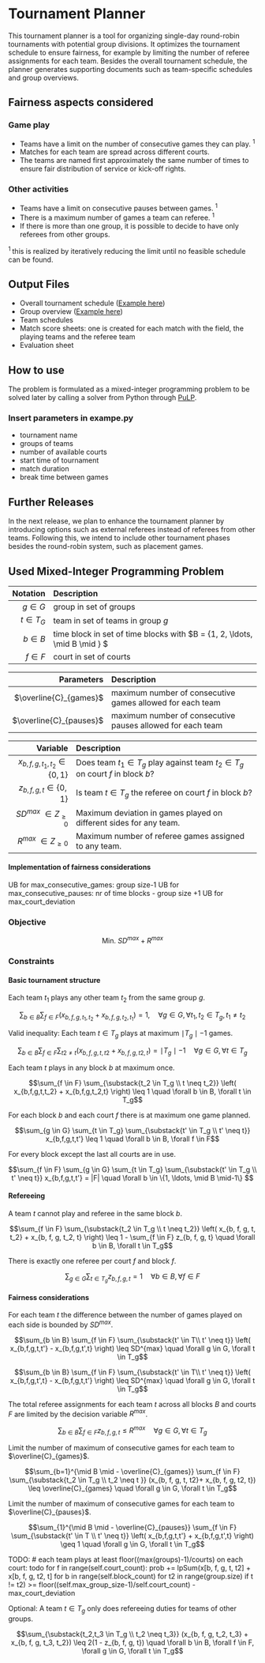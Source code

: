 # Tournament Planner
This tournament planner is a tool for organizing single-day round-robin tournaments with potential group divisions. It optimizes the tournament schedule to ensure fairness, for example by limiting the number of referee assignments for each team. Besides the overall tournament schedule, the planner generates supporting documents such as team-specific schedules and group overviews.

## Fairness aspects considered
### Game play
- Teams have a limit on the number of consecutive games they can play. <sup> 1 </sup>
- Matches for each team are spread across different courts.
- The teams are named first approximately the same number of times to ensure fair distribution of service or kick-off rights.
### Other activities
- Teams have a limit on consecutive pauses between games. <sup> 1 </sup>
- There is a maximum number of games a team can referee. <sup> 1 </sup>
- If there is more than one group, it is possible to decide to have only referees from other groups.

<sup> 1 </sup> this is realized by iteratively reducing the limit until no feasible schedule can be found.

## Output Files
- Overall tournament schedule ([Example here](latex/schedule.pdf))
- Group overview ([Example here](latex/groups.pdf))
- Team schedules
- Match score sheets: one is created for each match with the field, the playing teams and the referee team
- Evaluation sheet


## How to use
The problem is formulated as a mixed-integer programming problem to be solved later by calling a solver from Python through [PuLP](https://github.com/coin-or/pulp).

### Insert parameters in exampe.py
- tournament name
- groups of teams
- number of available courts
- start time of tournament
- match duration
- break time between games


## Further Releases
In the next release, we plan to enhance the tournament planner by introducing options such as external referees instead of referees from other teams.  Following this, we intend to include other tournament phases besides the round-robin system, such as placement games.

## Used Mixed-Integer Programming Problem
Notation | Description
---: | :---
$g \in G$ | group in set of groups
$t \in T_G$ | team in set of teams in group $g$
$b \in B$ | time block in set of time blocks with $B = \{1, 2, \ldots,  \mid B \mid \} $
$f \in F$ | court in set of courts

Parameters | Description
---: | :---
$\overline{C}_{games}$ | maximum number of consecutive games allowed for each team
$\overline{C}_{pauses}$ | maximum number of consecutive pauses allowed for each team


Variable | Description
---: | :---
$x_{b, f, g, t_1, t_2} \in \lbrace 0, 1\rbrace$ | Does team $t_1 \in T_g$ play against team $t_2 \in T_g$ on court $f$ in block $b$?
$z_{b, f, g, t} \in \lbrace 0, 1\rbrace$ | Is team $t \in T_g$ the referee on court $f$ in block $b$?
$SD^{max}$ $\in Z_{\geq 0}$ | Maximum deviation in games played on different sides for any team.
$R^{max}$ $\in Z_{\geq 0}$ | Maximum number of referee games assigned to any team.


#### Implementation of fairness considerations

UB for max_consecutive_games: group size-1
UB for max_consecutive_pauses: nr of time blocks - group size +1
UB for max_court_deviation

### Objective
```math
 \text{Min. } SD^{max}+R^{max}
```

### Constraints
#### Basic tournament structure
Each team $t_1$ plays any other team $t_2$ from the same group $g$.
```math
\sum_{b \in B} \sum_{f \in F} (x_{b,f,g,t_1,t_2} + x_{b,f,g,t_2,t_1}) = 1, \quad \forall g \in G, \forall t_1, t_2 \in T_g, t_1 \neq t_2
```

Valid inequality: Each team $t \in T_g$ plays at maximum $\mid T_g \mid - 1$ games.
```math
\sum_{b \in B} \sum_{f \in F} \sum_{t2 \neq t} (x_{b, f, g, t, t2} + x_{b, f, g, t2, t}) = \mid T_g \mid - 1 \quad \forall g \in G, \forall t \in T_g
```

Each team $t$ plays in any block $b$ at maximum once.
```math
\sum_{f \in F} \sum_{\substack{t_2 \in T_g \\ t \neq t_2}} \left( x_{b,f,g,t,t_2} + x_{b,f,g,t_2,t} \right) \leq 1 \quad \forall b \in B, \forall t \in T_g
```

For each block $b$ and each court $f$ there is at maximum one game planned.
```math
\sum_{g \in G} \sum_{t \in T_g} \sum_{\substack{t' \in T_g \\ t' \neq t}} x_{b,f,g,t,t'} \leq 1 \quad  \forall b \in B, \forall f \in F
```


For every block except the last all courts are in use.
```math
\sum_{f \in F} \sum_{g \in G} \sum_{t \in T_g} \sum_{\substack{t' \in T_g \\ t' \neq t}} x_{b,f,g,t,t'} = |F| \quad \forall b \in \{1, \ldots, \mid B \mid-1\} 
```

#### Refereeing
A team $t$ cannot play and referee in the same block $b$.
```math
\sum_{f \in F} \sum_{\substack{t_2 \in T_g \\ t \neq t_2}} \left( x_{b, f, g, t, t_2} + x_{b, f, g, t_2, t} \right) \leq 1 - \sum_{f \in F} z_{b, f, g, t} \quad  \forall b \in B, \forall t \in T_g
```

There is exactly one referee per court $f$ and block $f$.
```math
\sum_{g \in G} \sum_{t \in T_g} z_{b, f, g, t} = 1  \quad  \forall b \in B, \forall f \in F
```

#### Fairness considerations

For each team $t$ the difference between the number of games played on each side is bounded by $SD^{max}$.

```math
\sum_{b \in B} \sum_{f \in F} \sum_{\substack{t' \in T\\ t' \neq t}} \left( x_{b,f,g,t,t'} - x_{b,f,g,t',t} \right) \leq SD^{max} \quad \forall g \in G, \forall t \in T_g
```

```math
\sum_{b \in B} \sum_{f \in F} \sum_{\substack{t' \in T\\ t' \neq t}} \left( x_{b,f,g,t',t} - x_{b,f,g,t,t'} \right) \leq SD^{max} \quad \forall g \in G, \forall t \in T_g
```

The total referee assignments for each team $t$ across all blocks $B$ and courts $F$ are limited by the decision variable $R^{max}$.
```math
\sum_{b \in B} \sum_{f \in F}  z_{b,f,g,t} \leq R^{max} \quad \forall g \in G, \forall t \in T_g
```

Limit the number of maximum of consecutive games for each team to $\overline{C}_{games}$.
```math
\sum_{b=1}^{\mid B \mid - \overline{C}_{games}} \sum_{f \in F} \sum_{\substack{t_2 \in T_g \\ t_2 \neq t }} (x_{b, f, g, t, t2}+ x_{b, f, g, t2, t}) \leq \overline{C}_{games} \quad \forall g \in G, \forall t \in T_g
```

Limit the number of maximum of consecutive games for each team to $\overline{C}_{pauses}$.

```math
\sum_{1}^{\mid B \mid - \overline{C}_{pauses}} \sum_{f \in F} \sum_{\substack{t' \in T \\ t' \neq t}} \left( x_{b,f,g,t,t'} + x_{b,f,g,t',t} \right) \geq 1 \quad \forall g \in G, \forall t \in T_g
```

TODO: # each team plays at least floor((max(groups)-1)/courts) on each court: todo
                for f in range(self.court_count):
                    prob += lpSum(x[b, f, g, t, t2] + x[b, f, g, t2, t] for b in range(self.block_count) for t2 in range(group.size) if t != t2) >= floor((self.max_group_size-1)/self.court_count) - max_court_deviation

Optional: A team $t \in T_g$ only does refereeing duties for teams of other groups.
```math
\sum_{\substack{t_2,t_3 \in T_g  \\ t_2 \neq t_3}} (x_{b, f, g, t_2, t_3} + x_{b, f, g, t_3, t_2}) \leq 2(1 - z_{b, f, g, t}) \quad  \forall b \in B, \forall f \in F, \forall g \in G, \forall t \in T_g
```

